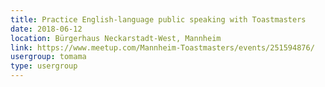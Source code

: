 ```yaml
---
title: Practice English-language public speaking with Toastmasters
date: 2018-06-12
location: Bürgerhaus Neckarstadt-West, Mannheim
link: https://www.meetup.com/Mannheim-Toastmasters/events/251594876/
usergroup: tomama
type: usergroup
---
```

